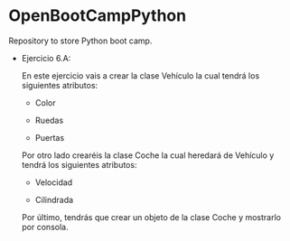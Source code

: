 # OpenBootCampPython
Repository to store Python boot camp.
* Ejercicio 6.A:

    En este ejercicio vais a crear la clase Vehículo la cual tendrá los siguientes atributos:

    * Color

    * Ruedas

    * Puertas

    Por otro lado crearéis la clase Coche la cual heredará de Vehículo y tendrá los siguientes atributos:

    * Velocidad

    * Cilindrada

  Por último, tendrás que crear un objeto de la clase Coche y mostrarlo por consola.
